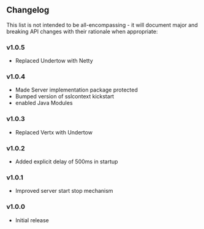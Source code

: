 <h2 class="github">Changelog</h2>

This list is not intended to be all-encompassing - it will document major and breaking API
changes with their rationale when appropriate:

### v1.0.5

- Replaced Undertow with Netty

### v1.0.4

- Made Server implementation package protected
- Bumped version of sslcontext kickstart
- enabled Java Modules

### v1.0.3

- Replaced Vertx with Undertow

### v1.0.2

- Added explicit delay of 500ms in startup

### v1.0.1

- Improved server start stop mechanism

### v1.0.0

- Initial release
